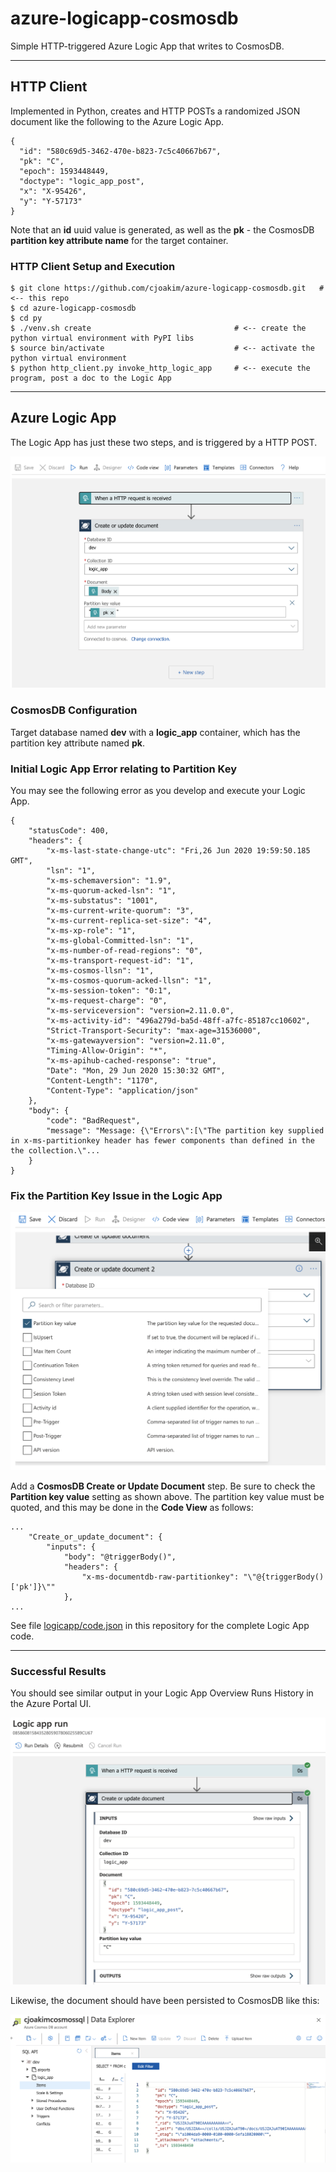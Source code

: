 # azure-logicapp-cosmosdb

Simple HTTP-triggered Azure Logic App that writes to CosmosDB.

---

## HTTP Client 

Implemented in Python, creates and HTTP POSTs a randomized JSON document 
like the following to the Azure Logic App.

```
{
  "id": "580c69d5-3462-470e-b823-7c5c40667b67",
  "pk": "C",
  "epoch": 1593448449,
  "doctype": "logic_app_post",
  "x": "X-95426",
  "y": "Y-57173"
}
```

Note that an **id** uuid value is generated, as well as the **pk** - the CosmosDB
**partition key attribute name** for the target container.

### HTTP Client Setup and Execution

```
$ git clone https://github.com/cjoakim/azure-logicapp-cosmosdb.git   # <-- this repo
$ cd azure-logicapp-cosmosdb
$ cd py
$ ./venv.sh create                                # <-- create the python virtual environment with PyPI libs
$ source bin/activate                             # <-- activate the python virtual environment
$ python http_client.py invoke_http_logic_app     # <-- execute the program, post a doc to the Logic App
```

---

## Azure Logic App

The Logic App has just these two steps, and is triggered by a HTTP POST.

<p align="center">
  <img src="img/logic-app-designer.png">
</p>

### CosmosDB Configuration 

Target database named **dev** with a **logic_app** container, which has the partition key
attribute named **pk**.

### Initial Logic App Error relating to Partition Key

You may see the following error as you develop and execute your Logic App.

```
{
    "statusCode": 400,
    "headers": {
        "x-ms-last-state-change-utc": "Fri,26 Jun 2020 19:59:50.185 GMT",
        "lsn": "1",
        "x-ms-schemaversion": "1.9",
        "x-ms-quorum-acked-lsn": "1",
        "x-ms-substatus": "1001",
        "x-ms-current-write-quorum": "3",
        "x-ms-current-replica-set-size": "4",
        "x-ms-xp-role": "1",
        "x-ms-global-Committed-lsn": "1",
        "x-ms-number-of-read-regions": "0",
        "x-ms-transport-request-id": "1",
        "x-ms-cosmos-llsn": "1",
        "x-ms-cosmos-quorum-acked-llsn": "1",
        "x-ms-session-token": "0:1",
        "x-ms-request-charge": "0",
        "x-ms-serviceversion": "version=2.11.0.0",
        "x-ms-activity-id": "496a279d-ba5d-48ff-a7fc-85187cc10602",
        "Strict-Transport-Security": "max-age=31536000",
        "x-ms-gatewayversion": "version=2.11.0",
        "Timing-Allow-Origin": "*",
        "x-ms-apihub-cached-response": "true",
        "Date": "Mon, 29 Jun 2020 15:30:32 GMT",
        "Content-Length": "1170",
        "Content-Type": "application/json"
    },
    "body": {
        "code": "BadRequest",
        "message": "Message: {\"Errors\":[\"The partition key supplied in x-ms-partitionkey header has fewer components than defined in the the collection.\"...
    }
}
```

### Fix the Partition Key Issue in the Logic App

<p align="center">
  <img src="img/create-or-update-document.png">
</p>

Add a **CosmosDB Create or Update Document** step.  Be sure to check the **Partition key value**
setting as shown above.  The partition key value must be quoted, and this may be done
in the **Code View** as follows:

```
...
    "Create_or_update_document": {
        "inputs": {
            "body": "@triggerBody()",
            "headers": {
                "x-ms-documentdb-raw-partitionkey": "\"@{triggerBody()['pk']}\""
            },
...
```

See file [logicapp/code.json](logicapp/code.json) in this repository for the complete Logic App code.

---

### Successful Results 

You should see similar output in your Logic App Overview Runs History
in the Azure Portal UI.

<p align="center">
  <img src="img/logic-app-run.png">
</p>

Likewise, the document should have been persisted to CosmosDB like this:

<p align="center">
  <img src="img/cosmosdb-data-explorer.png">
</p>

